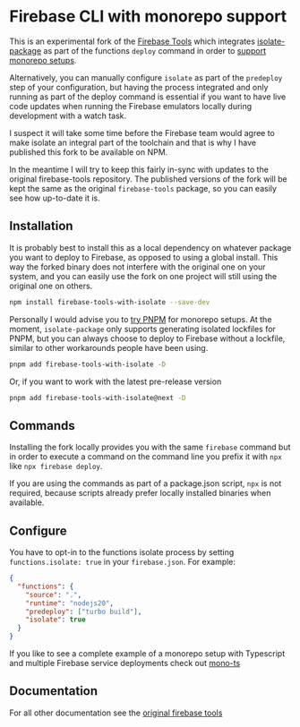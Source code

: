 # Firebase CLI with monorepo support

This is an experimental fork of the [Firebase Tools](https://github.com/firebase/firebase-tools) which integrates [isolate-package](https://github.com/0x80/isolate-package/) as part of the functions `deploy` command in order to [support monorepo setups](https://thijs-koerselman.medium.com/deploy-to-firebase-without-the-hacks-e685de39025e).

Alternatively, you can manually configure `isolate` as part of the `predeploy` step of your configuration, but having the process integrated and only running as part of the deploy command is essential if you want to have live code updates when running the Firebase emulators locally during development with a watch task.

I suspect it will take some time before the Firebase team would agree to make isolate an integral part of the toolchain and that is why I have published this fork to be available on NPM.

In the meantime I will try to keep this fairly in-sync with updates to the original firebase-tools repository. The published versions of the fork will be kept the same as the original `firebase-tools` package, so you can easily see how up-to-date it is.

## Installation

It is probably best to install this as a local dependency on whatever package you want to deploy to Firebase, as opposed to using a global install. This way the forked binary does not interfere with the original one on your system, and you can easily use the fork on one project will still using the original one on others.

```bash
npm install firebase-tools-with-isolate --save-dev
```

Personally I would advise you to [try PNPM](https://pnpm.io/feature-comparison) for monorepo setups. At the moment, `isolate-package` only supports generating isolated lockfiles for PNPM, but you can always choose to deploy to Firebase without a lockfile, similar to other workarounds people have been using.

```bash
pnpm add firebase-tools-with-isolate -D
```

Or, if you want to work with the latest pre-release version

```bash
pnpm add firebase-tools-with-isolate@next -D
```

## Commands

Installing the fork locally provides you with the same `firebase` command but in order to execute a command on the command line you prefix it with `npx` like `npx firebase deploy`.

If you are using the commands as part of a package.json script, `npx` is not required, because scripts already prefer locally installed binaries when available.

## Configure

You have to opt-in to the functions isolate process by setting `functions.isolate: true` in your `firebase.json`. For example:

```json
{
  "functions": {
    "source": ".",
    "runtime": "nodejs20",
    "predeploy": ["turbo build"],
    "isolate": true
  }
}
```

If you like to see a complete example of a monorepo setup with Typescript and multiple Firebase service deployments check out [mono-ts](https://github.com/0x80/mono-ts)

## Documentation

For all other documentation see the [original firebase tools](https://github.com/firebase/firebase-tools)
